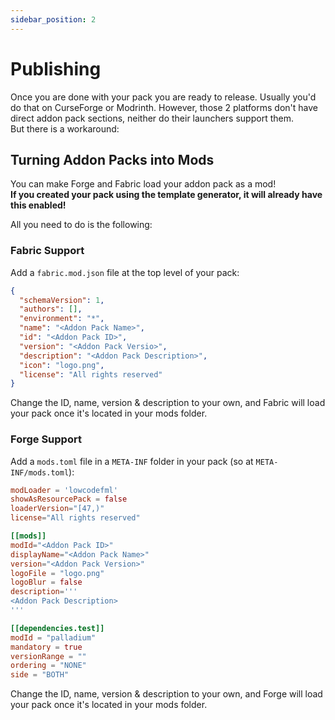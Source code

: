 ```yaml
---
sidebar_position: 2
---
```


# Publishing
Once you are done with your pack you are ready to release. Usually you'd do that on CurseForge or Modrinth.
However, those 2 platforms don't have direct addon pack sections, neither do their launchers support them.  
But there is a workaround:

## Turning Addon Packs into Mods
You can make Forge and Fabric load your addon pack as a mod!  
**If you created your pack using the template generator, it will already have this enabled!**

All you need to do is the following:  

### Fabric Support
Add a `fabric.mod.json` file at the top level of your pack:
```json
{
  "schemaVersion": 1,
  "authors": [],
  "environment": "*",
  "name": "<Addon Pack Name>",
  "id": "<Addon Pack ID>",
  "version": "<Addon Pack Versio>",
  "description": "<Addon Pack Description>",
  "icon": "logo.png",
  "license": "All rights reserved"
}
```
Change the ID, name, version & description to your own, and Fabric will load your pack once it's located in your mods folder.


### Forge Support
Add a `mods.toml` file in a `META-INF` folder in your pack (so at `META-INF/mods.toml`):
```toml
modLoader = 'lowcodefml'
showAsResourcePack = false
loaderVersion="[47,)"
license="All rights reserved"

[[mods]]
modId="<Addon Pack ID>"
displayName="<Addon Pack Name>"
version="<Addon Pack Version>"
logoFile = "logo.png"
logoBlur = false
description='''
<Addon Pack Description>
'''

[[dependencies.test]]
modId = "palladium"
mandatory = true
versionRange = ""
ordering = "NONE"
side = "BOTH"
```
Change the ID, name, version & description to your own, and Forge will load your pack once it's located in your mods folder.